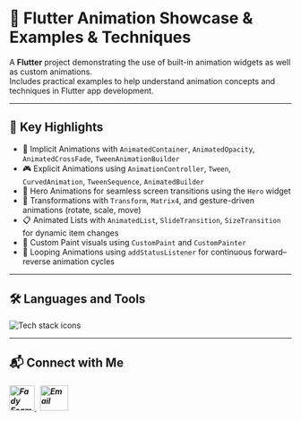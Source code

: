 # 🚀 Flutter Animation Showcase & Examples & Techniques

A **Flutter** project demonstrating the use of built-in animation widgets as well as custom animations.  
Includes practical examples to help understand animation concepts and techniques in Flutter app development.

---

## 🎯 Key Highlights

- 🔄 Implicit Animations with `AnimatedContainer`, `AnimatedOpacity`, `AnimatedCrossFade`, `TweenAnimationBuilder`
- 🎮 Explicit Animations using `AnimationController`, `Tween`, `CurvedAnimation`, `TweenSequence`, `AnimatedBuilder`
- 🧳 Hero Animations for seamless screen transitions using the `Hero` widget
- 🔁 Transformations with `Transform`, `Matrix4`, and gesture-driven animations (rotate, scale, move)
- 📋 Animated Lists with `AnimatedList`, `SlideTransition`, `SizeTransition` for dynamic item changes
- 🎨 Custom Paint visuals using `CustomPaint` and `CustomPainter` 
- 🔂 Looping Animations using `addStatusListener` for continuous forward–reverse animation cycles

---

## 🛠️ Languages and Tools

<p align="left"> 
        <img src="https://skillicons.dev/icons?i=flutter,dart,vscode,git,github" alt="Tech stack icons" />
</p>

---

## 📬 Connect with Me

<h5 align="left"> 
  <a href="https://www.linkedin.com/in/fady-esam/" target="_blank"> 
    <img src="https://raw.githubusercontent.com/rahuldkjain/github-profile-readme-generator/master/src/images/icons/Social/linked-in-alt.svg" alt="Fady Esam" height="45" width="45" /> 
  </a> 
  &nbsp;
  <a href="mailto:fady.esam.0101@gmail.com" target="_blank"> 
    <img src="https://cdn-icons-png.flaticon.com/512/732/732200.png" alt="Email" height="45" width="50" /> 
  </a> 
</h5>
